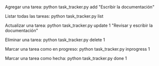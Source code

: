 Agregar una tarea:
python task_tracker.py add "Escribir la documentación"

Listar todas las tareas:
python task_tracker.py list

Actualizar una tarea:
python task_tracker.py update 1 "Revisar y escribir la documentación"

Eliminar una tarea:
python task_tracker.py delete 1

Marcar una tarea como en progreso:
python task_tracker.py inprogress 1

Marcar una tarea como hecha:
python task_tracker.py done 1
